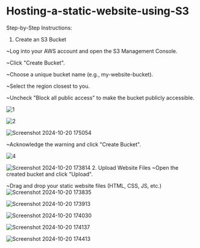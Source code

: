 # Hosting-a-static-website-using-S3
Step-by-Step Instructions:

1. Create an S3 Bucket

~Log into your AWS account and open the S3 Management Console.

~Click "Create Bucket".

~Choose a unique bucket name (e.g., my-website-bucket).

~Select the region closest to you.

~Uncheck "Block all public access" to make the bucket publicly accessible.

![1](https://github.com/user-attachments/assets/cf9d4811-7eb2-4c24-8db7-122bdf34f909)

![2](https://github.com/user-attachments/assets/6be830b2-47dd-43c1-af8c-e180eff7cc8d)

![Screenshot 2024-10-20 175054](https://github.com/user-attachments/assets/9b680e80-e77a-4438-8a79-d97e7f1af113)

~Acknowledge the warning and click "Create Bucket".

![4](https://github.com/user-attachments/assets/99c4def6-e9d5-45e8-bd72-f03c501a40e5)

![Screenshot 2024-10-20 173814](https://github.com/user-attachments/assets/605007ad-9e4b-41bb-b873-90f3a284b72d)
2. Upload Website Files
~Open the created bucket and click "Upload".

~Drag and drop your static website files (HTML, CSS, JS, etc.)
![Screenshot 2024-10-20 173835](https://github.com/user-attachments/assets/59489e64-9f3f-4efe-b30f-ed88fe69129c)

![Screenshot 2024-10-20 173913](https://github.com/user-attachments/assets/5dce8dae-59c8-4a2e-a2c7-3fc61baaad9d)

![Screenshot 2024-10-20 174030](https://github.com/user-attachments/assets/859cbc9f-3c4b-4d8d-bc5b-98bdc9601b84)

![Screenshot 2024-10-20 174137](https://github.com/user-attachments/assets/6412ff53-1913-496d-9153-301fd7d40e40)

![Screenshot 2024-10-20 174413](https://github.com/user-attachments/assets/ab8a87ce-ac89-418a-8823-7705ff637646)
